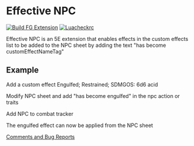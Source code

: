 
# Effective NPC

[![Build FG Extension](https://github.com/rhagelstrom/Effective-NPC/actions/workflows/create-release.yml/badge.svg)](https://github.com/rhagelstrom/Effective-NPC/actions/workflows/create-release.yml) [![Luacheckrc](https://github.com/rhagelstrom/Effective-NPC/actions/workflows/luacheck.yml/badge.svg)](https://github.com/rhagelstrom/Effective-NPC/actions/workflows/luacheck.yml)

Effective NPC is an 5E extension that enables effects in the custom effects list to be added to the NPC sheet by adding the text "has become customEffectNameTag"

## Example

Add a custom effect
Engulfed; Restrained; SDMGOS: 6d6 acid

Modify NPC sheet and add "has become engulfed" in the npc action or traits

Add NPC to combat tracker

The engulfed effect can now be applied from the NPC sheet

[Comments and Bug Reports](https://www.fantasygrounds.com/forums/showthread.phptarget)
